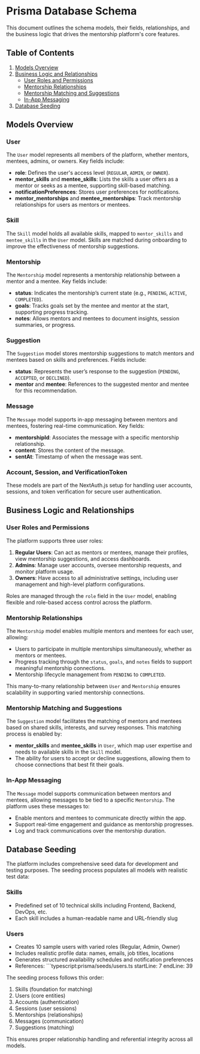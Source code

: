 # Prisma Database Schema

This document outlines the schema models, their fields, relationships, and the business logic that drives the mentorship platform's core features.

## Table of Contents
1. [Models Overview](#models-overview)
2. [Business Logic and Relationships](#business-logic-and-relationships)
   - [User Roles and Permissions](#user-roles-and-permissions)
   - [Mentorship Relationships](#mentorship-relationships)
   - [Mentorship Matching and Suggestions](#mentorship-matching-and-suggestions)
   - [In-App Messaging](#in-app-messaging)
3. [Database Seeding](#database-seeding)

## Models Overview

### User
The `User` model represents all members of the platform, whether mentors, mentees, admins, or owners. Key fields include:
- **role**: Defines the user's access level (`REGULAR`, `ADMIN`, or `OWNER`).
- **mentor_skills** and **mentee_skills**: Lists the skills a user offers as a mentor or seeks as a mentee, supporting skill-based matching.
- **notificationPreferences**: Stores user preferences for notifications.
- **mentor_mentorships** and **mentee_mentorships**: Track mentorship relationships for users as mentors or mentees.

### Skill
The `Skill` model holds all available skills, mapped to `mentor_skills` and `mentee_skills` in the `User` model. Skills are matched during onboarding to improve the effectiveness of mentorship suggestions.

### Mentorship
The `Mentorship` model represents a mentorship relationship between a mentor and a mentee. Key fields include:
- **status**: Indicates the mentorship’s current state (e.g., `PENDING`, `ACTIVE`, `COMPLETED`).
- **goals**: Tracks goals set by the mentee and mentor at the start, supporting progress tracking.
- **notes**: Allows mentors and mentees to document insights, session summaries, or progress.

### Suggestion
The `Suggestion` model stores mentorship suggestions to match mentors and mentees based on skills and preferences. Fields include:
- **status**: Represents the user’s response to the suggestion (`PENDING`, `ACCEPTED`, or `DECLINED`).
- **mentor** and **mentee**: References to the suggested mentor and mentee for this recommendation.

### Message
The `Message` model supports in-app messaging between mentors and mentees, fostering real-time communication. Key fields:
- **mentorshipId**: Associates the message with a specific mentorship relationship.
- **content**: Stores the content of the message.
- **sentAt**: Timestamp of when the message was sent.

### Account, Session, and VerificationToken
These models are part of the NextAuth.js setup for handling user accounts, sessions, and token verification for secure user authentication.

## Business Logic and Relationships

### User Roles and Permissions
The platform supports three user roles:
1. **Regular Users**: Can act as mentors or mentees, manage their profiles, view mentorship suggestions, and access dashboards.
2. **Admins**: Manage user accounts, oversee mentorship requests, and monitor platform usage.
3. **Owners**: Have access to all administrative settings, including user management and high-level platform configurations.

Roles are managed through the `role` field in the `User` model, enabling flexible and role-based access control across the platform.

### Mentorship Relationships
The `Mentorship` model enables multiple mentors and mentees for each user, allowing:
- Users to participate in multiple mentorships simultaneously, whether as mentors or mentees.
- Progress tracking through the `status`, `goals`, and `notes` fields to support meaningful mentorship connections.
- Mentorship lifecycle management from `PENDING` to `COMPLETED`.

This many-to-many relationship between `User` and `Mentorship` ensures scalability in supporting varied mentorship connections.

### Mentorship Matching and Suggestions
The `Suggestion` model facilitates the matching of mentors and mentees based on shared skills, interests, and survey responses. This matching process is enabled by:
- **mentor_skills** and **mentee_skills** in `User`, which map user expertise and needs to available skills in the `Skill` model.
- The ability for users to accept or decline suggestions, allowing them to choose connections that best fit their goals.

### In-App Messaging
The `Message` model supports communication between mentors and mentees, allowing messages to be tied to a specific `Mentorship`. The platform uses these messages to:
- Enable mentors and mentees to communicate directly within the app.
- Support real-time engagement and guidance as mentorship progresses.
- Log and track communications over the mentorship duration.

## Database Seeding

The platform includes comprehensive seed data for development and testing purposes. The seeding process populates all models with realistic test data:

### Skills
- Predefined set of 10 technical skills including Frontend, Backend, DevOps, etc.
- Each skill includes a human-readable name and URL-friendly slug

### Users
- Creates 10 sample users with varied roles (Regular, Admin, Owner)
- Includes realistic profile data: names, emails, job titles, locations
- Generates structured availability schedules and notification preferences
- References: ```typescript:prisma/seeds/users.ts
startLine: 7
endLine: 39

The seeding process follows this order:
1. Skills (foundation for matching)
2. Users (core entities)
3. Accounts (authentication)
4. Sessions (user sessions)
5. Mentorships (relationships)
6. Messages (communication)
7. Suggestions (matching)

This ensures proper relationship handling and referential integrity across all models.

